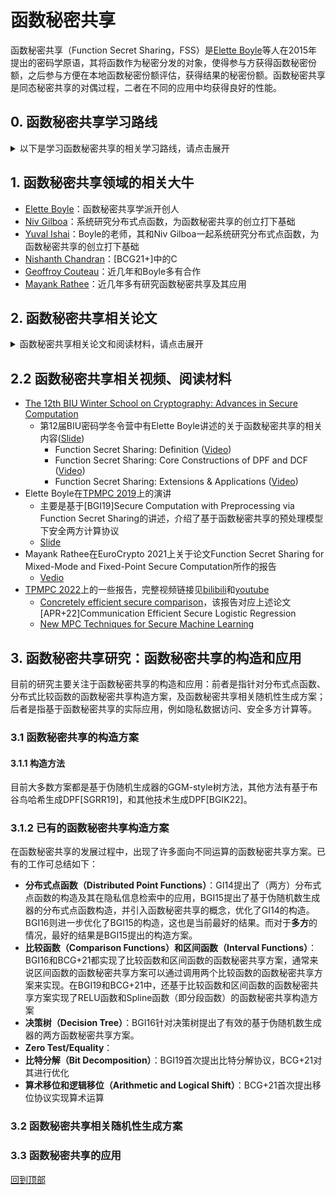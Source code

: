 # 函数秘密共享

函数秘密共享（Function Secret Sharing，FSS）是[Elette Boyle](https://cs.idc.ac.il/~elette/)等人在2015年提出的密码学原语，其将函数作为秘密分发的对象，使得参与方获得函数秘密份额，之后参与方便在本地函数秘密份额评估，获得结果的秘密份额。函数秘密共享是同态秘密共享的对偶过程，二者在不同的应用中均获得良好的性能。

## 0. 函数秘密共享学习路线

<details>
<summary>以下是学习函数秘密共享的相关学习路线，请点击展开</summary>

（预备知识：加性秘密共享、完全二叉树、伪随机数生成器）

+ 第一阶段：首先需要阅读函数秘密共享的相关论文及其参考资料，掌握相关理论（所涉及的论文见“1. 函数秘密共享相关论文”）
  + 阅读论文BGI15
    + 了解和掌握函数秘密共享的定义和安全性定义，可以参考Boyle在BIU作的报告 ([Video](https://www.youtube.com/watch?v=fAXlOOs2t88)、[Slide](http://cyber.biu.ac.il/wp-content/uploads/2021/11/FSS-2022-BIU-WinterSchool_Elette.pdf)中Part1)
    + 了解基于伪随机数生成器的分布式点函数的FSS构造，可以参考Boyle在EruoCrypto2015上的PPT材料（[Slide](https://www.iacr.org/conferences/eurocrypt2015/cosic.esat.kuleuven.be/eurocrypt_2015/presentations/SecretSharing.zip)-Function Secret Sharing），注意这部分比较复杂，掌握思想就好
    + 了解函数秘密共享和安全多方计算的联系
  + 阅读论文BGI6
    + 了解和掌握函数秘密共享的定义和安全性定义
    + 了解和掌握基于伪随机数生成器的分布式点函数的函数秘密共享构造，可以参考Boyle在BIU作的报告 ([Video](https://www.youtube.com/watch?v=Zm-MUVve2_w)中的前半部分、[Slide](http://cyber.biu.ac.il/wp-content/uploads/2021/11/FSS-2022-BIU-WinterSchool_Elette.pdf)中Part2)
    + 了解决策树的函数秘密共享构造方案
  + 阅读论文BGI19
    + 了解和掌握基于函数秘密共享如何实现安全两方计算
  + 阅读论文BCG+21
    + 了解和掌握DCF构造
    + 了解其他函数的函数秘密共享构造
+ 第二阶段：了解和掌握基于函数秘密共享的安全计算，及其在实际场景中的应用（所涉及的论文见“1. 函数秘密共享相关论文”）
  + 阅读论文[RTPB22]
    + 了解和掌握基于函数秘密共享的隐私保护机器学习
  + 阅读论文[GKCG22]
    + 了解和掌握基于函数秘密共享的数学库
+ 第三阶段：开始函数秘密共享的相关研究
  + 确立自己的目标任务，将该任务分解成一个一个子任务，子任务可以不断往下细分，直到你自己可以直接解决
</details>

## 1. 函数秘密共享领域的相关大牛

+ [Elette Boyle](https://cs.idc.ac.il/~elette/)：函数秘密共享学派开创人
+ [Niv Gilboa](https://www.bgu.ac.il/~gilboan/publications.html)：系统研究分布式点函数，为函数秘密共享的创立打下基础
+ [Yuval Ishai](https://www.cs.technion.ac.il/~yuvali/)：Boyle的老师，其和Niv Gilboa一起系统研究分布式点函数，为函数秘密共享的创立打下基础
+ [Nishanth Chandran](https://www.microsoft.com/en-us/research/people/nichandr/publications/)：[BCG21+]中的C
+ [Geoffroy Couteau](https://geoffroycouteau.github.io/publications/)：近几年和Boyle多有合作
+ [Mayank Rathee](https://mayank0403.github.io/)：近几年多有研究函数秘密共享及其应用

## 2. 函数秘密共享相关论文
<details>
<summary>函数秘密共享相关论文和阅读材料，请点击展开</summary>

+ ***[SDFY94]How to share a function securely***
  + 首次提出函数秘密共享概念，并构造了函数分发和重构方案
  + 发表在STOC94，论文链接见[ACM](https://dl.acm.org/doi/abs/10.1145/195058.195405)
+ ***[GI14]Distributed Point Functions and Their Applications***
  + 分布式点函数及其在PIR上的应用（函数秘密共享本质上是分布式点函数更泛化的表示）
  + 发表在EuroCrypto 2014，论文链接见[Springer](https://link.springer.com/chapter/10.1007/978-3-642-55220-5_35)、[ePrint](https://www.iacr.org/conferences/eurocrypt2014/37)
+ :triangular_flag_on_post: ***[BGI15]Function Secret Sharing***
  + 函数秘密共享的开山之作，首次提出了DPF的FSS构造
  + 发表在EuroCrypto 2015，论文链接见[Springer](https://link.springer.com/chapter/10.1007/978-3-662-46803-6_12)
  + BGI15提出了分布式点函数、区间函数的函数秘密共享构造方案
+ :triangular_flag_on_post: ***[BGI16]Function Secret Sharing: Improvements and Extensions***
  + 函数秘密共享的进一步研究，优化了DPF的FSS构造，并首次提出针对决策树的FSS构造
  + 发表在CCS 2016，论文链接见[ACM CCS](https://dl.acm.org/doi/10.1145/2976749.2978429)、[ePrint](https://eprint.iacr.org/2018/707)
  + BGI16提出了分布式点函数、决策树的函数秘密共享构造方案
+ [DS17]Scaling ORAM for Secure Computation
  + 文章中提出了函数秘密共享分布式密钥生成算法，适用于较小域
  + 发表在CCS 2017，论文链接见[CCS](https://dl.acm.org/doi/10.1145/3133956.3133967)，[eprint](https://eprint.iacr.org/2017/827)
+ ***[WYG+17]Splinter: Practical Private Queries on Public Data***
  + 利用函数秘密共享实现隐私数据库查询
  + 发表在USENIX 2017，论文链接见[USENIX 2017](https://www.usenix.org/conference/nsdi17/technical-sessions/presentation/wang-frank)、[ePrint](https://eprint.iacr.org/2016/1148)
+ ***[BCGI18]Compressing Vector OLE***
  + 利用函数秘密共享实现Oblivious linear-function evaluation
  + 发表在CCS 2018，论文链接见[ACM CCS](https://dl.acm.org/doi/abs/10.1145/3243734.3243868)、[eprint](https://eprint.iacr.org/2019/273)
+ :triangular_flag_on_post: ***[BGI19]Secure Computation with Preprocessing via Function Secret Sharing***
  + 利用函数秘密共享实现了预处理模型下的安全计算协议
  + 发表在TCC 2019，论文链接见[Springer](https://link.springer.com/chapter/10.1007/978-3-030-36030-6_14)、[ePrint](https://eprint.iacr.org/2019/1095)
  + BGI19提出了Zero Test、Equality、整数比较、Interval Membership和Spline函数的函数秘密共享构造方案
+ ***[SGRR19]Distributed Vector-OLE-Improved Constructions and Implementation***
  + [BCGI18]的优化
  + 发表在CCS 2019，论文链接见[ACM CCS](https://dl.acm.org/doi/10.1145/3319535.3363228)、[eprint](https://eprint.iacr.org/2019/1084)
  + 该论文的第三作者Leonie Reichert的硕士毕业论文[Multi-Point Function Secret Sharing using Cuckoo Hashing](https://github.com/ReichertL/Masterthesis)用布谷鸟哈希实现了分布式多点函数
+ ***[BBG+21]Lightweight Techniques for Private Heavy Hitters***
  + 基于BGI16的DPF构造提出了iDPF构造（DPF的拓展），并利用iDPF构造解决了Private Heavy Hitters（隐私频繁项）
  + 发表在S&P 2021，论文链接见[eprint](https://eprint.iacr.org/2021/017)
+ :triangular_flag_on_post: ***[BCG+21]Function Secret Sharing for Mixed-Mode and Fixed-Point Secure Computation***
  + BGI19的进一步优化，提出了针对更多非线性函数的FSS构造方案
  + 发表在EuroCrypto 2021，论文链接见[Springer](https://link.springer.com/chapter/10.1007/978-3-030-77886-6_30)、[ePrint](https://eprint.iacr.org/2020/1392)
  + [Vedio: Mayank Rathee presented at Eurocrypt 2021](https://www.youtube.com/watch?v=22BfFkP_Hbk&t=280s)
  + BCG+21提出了Zero Test、整数比较、ReLU、Spline、算术移位和逻辑移位、比特分解函数的函数秘密共享构造方案
+ ***[DGH+21]MPC-Friendly Symmetric Cryptography from Alternating Moduli:Candidates, Protocols, and Applications***
  + 提出了函数秘密共享的分布式密钥生成算法（但未直接给出算法），相比于与Doerner和shelat[DS17]的黑盒FSS密钥生成协议相比，其计算成本仅随域大小对数递增。
  + 发表在Crypto 2021，论文链接见[eprint](https://eprint.iacr.org/2021/885)
+ ***[RTPB22]ARIANN: Low-Interaction Privacy-Preserving Deep Learning via Function Secret Sharing***
  + 基于函数秘密共享的隐私保护深度学习，提出了针对于Equality Test、比较函数的函数秘密共享构造方案
  + 发表在PoPETs2022上，论文链接见[arXiv](https://arxiv.org/abs/2006.04593)、[PETS](https://petsymposium.org/popets/2022/popets-2022-0015.php)，代码链接见[GitHub](https://github.com/LaRiffle/ariann)、视频链接见[Youtube-vedio](https://www.youtube.com/watch?v=ztCptCgqZBs)
  + 该论文中所设计的协议还被用于隐私保护医学图像分析，[End-to-end privacy preserving deep learning on multi-institutional medical imaging](https://www.nature.com/articles/s42256-021-00337-8)基于AriaNN提出了将差分隐私的联邦模型训练与模型更新的加密聚合以及加密的远程推理结合起来的PriMIA框架，并应用在深度CNN对儿科胸部X光片进行分类（医学图像分类）中。
+ ***[Wagh22]Pika: Secure Computation using Function Secret Sharing over Rings***
  + 基于函数秘密共享的安全两方计算协议
  + 发表在PoPETs2022上，论文链接见[eprint](https://eprint.iacr.org/2022/826)
+ ***[GKCG22]LLAMA: A Low Latency Math Library for Secure Inference***
  + 基于函数秘密共享的数学库，可用于安全隐私推理
  + 发表在PoPETs2022上，论文链接见[eprint](https://eprint.iacr.org/2022/793)，视频链接见[bilibili](https://www.bilibili.com/video/BV1hU4y1Q7w2?p=2&vd_source=45400e58cd0ed58d7605745553c0f81e)(其中，FSS的内容在视频18:00)
+ ***[CP22]Lightweight, Maliciously Secure Verifiable Function Secret Sharing***
  + 恶意安全的函数秘密共享
  + 发表在EuroCrypto2022上，论文链接见[Springer](https://link.springer.com/chapter/10.1007/978-3-031-06944-4_6)
+ ***[BKO22]CNF-FSS and Its Applications***
  + 多方函数秘密共享构造方案
  + 发表在PKC 2022上，论文链接见[Springer](https://link.springer.com/chapter/10.1007/978-3-030-97121-2_11)
+ ***[APR+22]Communication Efficient Secure Logistic Regression***
  + 结合基于函数秘密共享的MPC协议和基于非函数秘密共享的MPC协议，设计了安全逻辑回归协议
  + 论文链接见[eprint](https://eprint.iacr.org/2022/866)，视频链接见[youtube](https://www.youtube.com/watch?v=HkFML4TJqYc&list=PLEn8f3ymo4LDqD_m9pVgkpFBvTrDKnBmF&index=16)
+ ***[AMO+22]Memory and Round-Efficient MPC Primitives in the Pre-Processing Model from Unit Vectorization***
  + BGI19和BCG+21的优化
  + 论文发表在ASiaCCS 2022，论文链接见[ACM](https://dl.acm.org/doi/pdf/10.1145/3488932.3517407)
+ ***[DRPS22]Waldo- A Private Time-Series Database from Function Secret Sharing***
  + 利用函数秘密共享实现隐私数据库查询
  + 发表在S&P2022，论文链接见[eprint](https://eprint.iacr.org/2021/1661)，[IEEE](https://ieeexplore.ieee.org/document/9833611/)
+ :triangular_flag_on_post: ***[BGIK22]Programmable Distributed Point Functions***
  + 提出了一种新方法来构造DPF（之前构造DPF的方法是基于树的）
  + 论文发表在Crypto 2022，论文链接见[eprint](https://eprint.iacr.org/2022/1060)

  
  
## 2.1 相关阅读材料
+ ***[DHRW16]Spooky Encryption and Its Applications***
  + 提出了Spooky Encryption的概念，并提出了它的应用，其中一个应用就是函数秘密共享(见6.3 Function Secret Sharing)，不过该论文没有提出有效表示函数f的方案
  + 发表在Crypto 2016，文章链接见[Springer](https://link.springer.com/chapter/10.1007/978-3-662-53015-3_4)、[eprint](https://eprint.iacr.org/2016/272)
+ ***[DKS17]Pushing the Communication Barrier in Secure Computation using Lookup Tables***
  + 利用查找表来实现安全计算
  + 发表在NDSS 2017上，论文链接见[NDSS](https://www.ndss-symposium.org/ndss2017/ndss-2017-programme/pushing-communication-barrier-secure-computation-using-lookup-tables/)
  + 论文链接见[eprint](https://eprint.iacr.org/2018/486)
+ ***[DNNR17]The TinyTable protocol for 2-Party Secure Computation, or: Gate-scrambling Revisited***
  + 利用真值表来实现所有函数的预处理模型下安全计算，该方法针对布尔电路
  + 发表在Crypto 2017
+ ***[ACH20]The Usefulness of Sparsifiable Inputs: How to Avoid Subexponential iO***
  + 基于iO实现了许多密码学协议，其中就包括利用iO实现一种用于所有电路的加性函数秘密共享方案(但是在该论文中未找到相关构造)
  + 发表在PKC 2020，文章链接见[Springer](https://link.springer.com/chapter/10.1007/978-3-030-45374-9_7)、[eprint](https://eprint.iacr.org/2018/470)
+ [DIL+20]Function Secret Sharing for PSI-CA: With Applications to Private Contact Tracing
  + 基于函数秘密共享的PSI
  + 论文链接见[eprint](https://eprint.iacr.org/2020/1599)
+ ***[DGH+21]MPC-Friendly Symmetric Cryptography from Alternating Moduli: Candidates, Protocols, and Applications***
  + 介绍了许多密码学协议，其中包括一些对FSS的讨论
  + 发表在Crypto 2021，文章链接见[Springer](https://link.springer.com/chapter/10.1007/978-3-030-84259-8_18)
+ ***[CZ22]Non-Interactive Secure Computation of Inner-Product from LPN and LWE***
  + 详见[eprint](https://iacr.org/cryptodb/data/paper.php?pubkey=32405)
+ ***[DIL+22]Streaming and Unbalanced PSI from Function Secret Sharing]***
  + 基于函数秘密共享的非平衡PSI
  + 发表在SCN 2022，文章链接见[Springer](https://link.springer.com/content/pdf/10.1007/978-3-031-14791-3_25.pdf)
</details>

## 2.2 函数秘密共享相关视频、阅读材料
+ [The 12th BIU Winter School on Cryptography: Advances in Secure Computation](https://cyber.biu.ac.il/event/the-12th-biu-winter-school-on-cryptography/)
  + 第12届BIU密码学冬令营中有Elette Boyle讲述的关于函数秘密共享的相关内容([Slide](http://cyber.biu.ac.il/wp-content/uploads/2021/11/FSS-2022-BIU-WinterSchool_Elette.pdf))
    + Function Secret Sharing: Definition ([Video](https://www.youtube.com/watch?v=fAXlOOs2t88))
    + Function Secret Sharing: Core Constructions of DPF and DCF ([Video](https://www.youtube.com/watch?v=Zm-MUVve2_w))
    + Function Secret Sharing: Extensions & Applications ([Video](https://www.youtube.com/watch?v=ORBLeo3lB4U&t=9s))
+ Elette Boyle在[TPMPC 2019](https://www.multipartycomputation.com/tpmpc-2019)上的演讲
  + 主要是基于[BGI19]Secure Computation with Preprocessing via Function Secret Sharing的讲述，介绍了基于函数秘密共享的预处理模型下安全两方计算协议
  + [Slide](https://u.cs.biu.ac.il/~lindell/TPMPC2019/Elette_Boyle_TPMPC2019.pdf)
+ Mayank Rathee在EuroCrypto 2021上关于论文Function Secret Sharing for Mixed-Mode and Fixed-Point Secure Computation所作的报告
  + [Vedio](https://www.youtube.com/watch?v=22BfFkP_Hbk&list=PLeeS-3Ml-rprwuVrOTYyYWkXuJLSu4fbu&index=82)
+ [TPMPC 2022](https://www.multipartycomputation.com/tpmpc-2022)上的一些报告，完整视频链接见[bilibili](https://www.bilibili.com/video/BV1hU4y1Q7w2)和[youtube](https://www.youtube.com/playlist?list=PLEn8f3ymo4LDqD_m9pVgkpFBvTrDKnBmF)
  + [Concretely efficient secure comparison](https://www.bilibili.com/video/BV1hU4y1Q7w2?p=28)，该报告对应上述论文[APR+22]Communication Efficient Secure Logistic Regression
  + [New MPC Techniques for Secure Machine Learning](https://www.bilibili.com/video/BV1hU4y1Q7w2?p=2)

</detail>

## 3. 函数秘密共享研究：函数秘密共享的构造和应用

目前的研究主要关注于函数秘密共享的构造和应用：前者是指针对分布式点函数、分布式比较函数的函数秘密共享构造方案，及函数秘密共享相关随机性生成方案；后者是指基于函数秘密共享的实际应用，例如隐私数据访问、安全多方计算等。

### 3.1 函数秘密共享的构造方案

#### 3.1.1 构造方法

目前大多数方案都是基于伪随机生成器的GGM-style树方法，其他方法有基于布谷鸟哈希生成DPF[SGRR19]，和其他技术生成DPF[BGIK22]。

### 3.1.2 已有的函数秘密共享构造方案

在函数秘密共享的发展过程中，出现了许多面向不同运算的函数秘密共享方案。已有的工作可总结如下：
+ **分布式点函数（Distributed Point Functions）**：GI14提出了（两方）分布式点函数的构造及其在隐私信息检索中的应用，BGI15提出了基于伪随机数生成器的分布式点函数构造，并引入函数秘密共享的概念，优化了GI14的构造。BGI16则进一步优化了BGI15的构造，这也是当前最好的结果。而对于**多方**的情况，最好的结果是BGI15提出的构造方案。
+ **比较函数（Comparison Functions）和区间函数（Interval Functions）**：BGI16和BCG+21都实现了比较函数和区间函数的函数秘密共享方案，通常来说区间函数的函数秘密共享方案可以通过调用两个比较函数的函数秘密共享方案来实现。在BGI19和BCG+21中，还基于比较函数和区间函数的函数秘密共享方案实现了RELU函数和Spline函数（即分段函数）的函数秘密共享构造方案
+ **决策树（Decision Tree）**：BGI16针对决策树提出了有效的基于伪随机数生成器的两方函数秘密共享方案。
+ **Zero Test/Equality**：
+ **比特分解（Bit Decomposition）**：BGI19首次提出比特分解协议，BCG+21对其进行优化
+ **算术移位和逻辑移位（Arithmetic and Logical Shift）**：BCG+21首次提出移位协议实现算术运算


### 3.2 函数秘密共享相关随机性生成方案



### 3.3 函数秘密共享的应用



[回到顶部](#readme)
